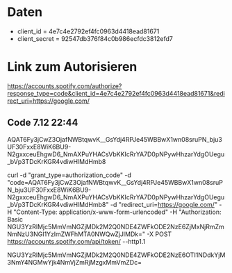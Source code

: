 # Daten 
- client_id = 4e7c4e2792ef4fc0963d4418ead81671 
- client_secret = 92547db376f84c0b986ecfdc3812efd7

# Link zum Autorisieren 
https://accounts.spotify.com/authorize?response_type=code&client_id=4e7c4e2792ef4fc0963d4418ead81671&redirect_uri=https://google.com/ 

## Code 7.12 22:44 
AQAT6Fy3jCwZ3OjafNWBtqwvK__GsYdj4RPJe45WBBwX1wn08sruPN_bju3UF30FxxE8WiK6BU9-N2gxxceuEhgwD6_NmAXPuYHACsVbKKIcRrYA7D0pNPywHhzarYdgOUegu_bVp3TDcKrKGR4vdiwHlMdHmb8

curl -d "grant_type=authorization_code" -d "code=AQAT6Fy3jCwZ3OjafNWBtqwvK__GsYdj4RPJe45WBBwX1wn08sruPN_bju3UF30FxxE8WiK6BU9-N2gxxceuEhgwD6_NmAXPuYHACsVbKKIcRrYA7D0pNPywHhzarYdgOUegu_bVp3TDcKrKGR4vdiwHlMdHmb8" -d "redirect_uri=https://google.com/" -H "Content-Type: application/x-www-form-urlencoded" -H "Authorization: Basic NGU3YzRlMjc5MmVmNGZjMDk2M2Q0NDE4ZWFkODE2NzE6ZjMxNjRmZmNmNzU3NGI1YzlmZWFhMTA0NWQwZjJlMDk=" -X POST https://accounts.spotify.com/api/token/ --http1.1

NGU3YzRlMjc5MmVmNGZjMDk2M2Q0NDE4ZWFkODE2NzE6OTI1NDdkYjM3NmY4NGMwYjk4NmVjZmRjMzgxMmVmZDc=